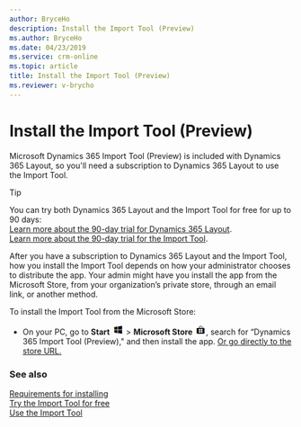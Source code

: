 ```yaml
---
author: BryceHo
description: Install the Import Tool (Preview)
ms.author: BryceHo
ms.date: 04/23/2019
ms.service: crm-online
ms.topic: article
title: Install the Import Tool (Preview)
ms.reviewer: v-brycho
---
```


# Install the Import Tool (Preview)

Microsoft Dynamics 365 Import Tool (Preview) is included with Dynamics 365 Layout, so you'll need a subscription to Dynamics 365 Layout to use the Import Tool.

> [!TIP] 
> You can try both Dynamics 365 Layout and the Import Tool for free for up to 90 days:<br>[Learn more about the 90-day trial for Dynamics 365 Layout](https://docs.microsoft.com/en-us/dynamics365/mixed-reality/layout/try-layout-free).<br>[Learn more about the 90-day trial for the Import Tool](try-import-tool-free.md).

After you have a subscription to Dynamics 365 Layout and the Import Tool, how you install the Import Tool depends on how your administrator chooses 
to distribute the app. Your admin might have you install the app from the Microsoft Store, from your organization’s private store, 
through an email link, or another method.

To install the Import Tool from the Microsoft Store:

- On your PC, go to **Start** ![Start button](media/windows-button.png "Start button") > **Microsoft Store** 
![Store button](media/store-button.png "Store button"), search for “Dynamics 365 Import Tool (Preview)," and then install the app. 
[Or go directly to the store URL.](https://www.microsoft.com/en-us/p/microsoft-dynamics-365-import-tool-preview/9nbf1cgb7khx?rtc=1&activetab=pivot:overviewtab)

### See also
[Requirements for installing](requirements.md)<br>
[Try the Import Tool for free](try-import-tool-free.md)<br>
[Use the Import Tool](import-tool.md)
